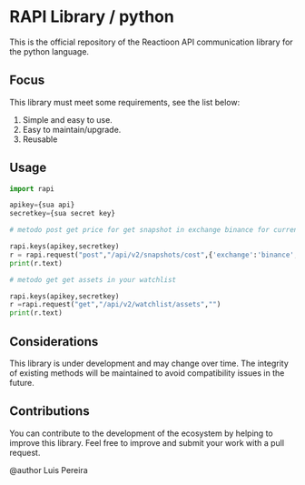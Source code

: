 # RAPI Library / python

This is the official repository of the Reactioon API communication library for the python language.

## Focus

This library must meet some requirements, see the list below:

1. Simple and easy to use.
2. Easy to maintain/upgrade.
3. Reusable

## Usage

```python
import rapi

apikey={sua api}
secretkey={sua secret key}

# metodo post get price for get snapshot in exchange binance for currency usdt 

rapi.keys(apikey,secretkey)
r = rapi.request("post","/api/v2/snapshots/cost",{'exchange':'binance','currency':'USDT'})
print(r.text)

# metodo get get assets in your watchlist

rapi.keys(apikey,secretkey)
r =rapi.request("get","/api/v2/watchlist/assets","")
print(r.text)
```

## Considerations
This library is under development and may change over time. The integrity of existing methods will be maintained to avoid compatibility issues in the future.

## Contributions
You can contribute to the development of the ecosystem by helping to improve this library. Feel free to improve and submit your work with a pull request.


@author Luis Pereira


